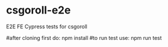 # csgoroll-e2e
E2E FE Cypress tests for csgoroll

#after cloning first do: npm install
#to run test use: npm run test
